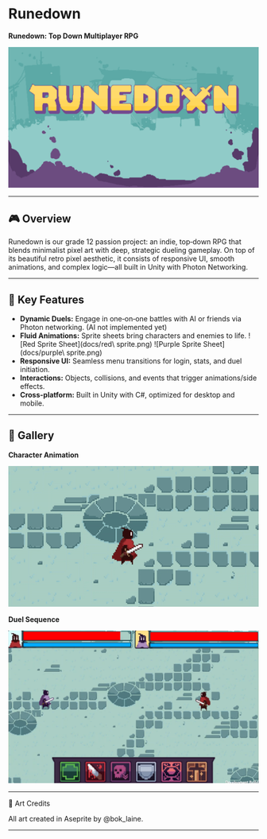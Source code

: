 # Runedown
**Runedown: Top Down Multiplayer RPG**

![Main Menu](docs/menu.png)

---

## 🎮 Overview

Runedown is our grade 12 passion project: an indie, top‑down RPG that blends minimalist pixel art with deep, strategic dueling gameplay. On top of its beautiful retro pixel aesthetic, it consists of responsive UI, smooth animations, and complex logic—all built in Unity with Photon Networking.

---

## 🚀 Key Features

* **Dynamic Duels:** Engage in one‑on‑one battles with AI or friends via Photon networking. (AI not implemented yet)
* **Fluid Animations:** Sprite sheets bring characters and enemies to life.
  !\[Red Sprite Sheet]\(docs/red\ sprite.png) !\[Purple Sprite Sheet]\(docs/purple\ sprite.png)
* **Responsive UI:** Seamless menu transitions for login, stats, and duel initiation.
* **Interactions:** Objects, collisions, and events that trigger animations/side effects.
* **Cross-platform:** Built in Unity with C#, optimized for desktop and mobile.

---

## 📸 Gallery

**Character Animation**

![Character Animation](docs/animation.gif)

**Duel Sequence**

![Duel](docs/duel.png)

---

🎨 Art Credits

All art created in Aseprite by @bok_laine.

---
